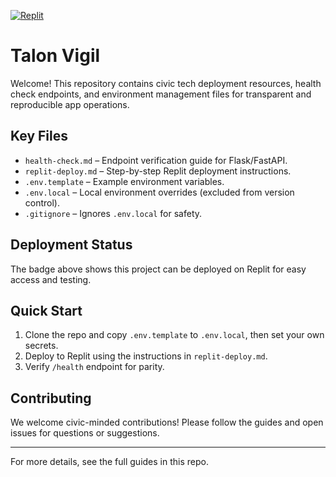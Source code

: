 [![Replit](https://img.shields.io/badge/Deployed%20on-Replit-blue?logo=replit&logoColor=white)](https://replit.com)

# Talon Vigil

Welcome! This repository contains civic tech deployment resources, health check endpoints, and environment management files for transparent and reproducible app operations.

## Key Files

- `health-check.md` – Endpoint verification guide for Flask/FastAPI.
- `replit-deploy.md` – Step-by-step Replit deployment instructions.
- `.env.template` – Example environment variables.
- `.env.local` – Local environment overrides (excluded from version control).
- `.gitignore` – Ignores `.env.local` for safety.

## Deployment Status

The badge above shows this project can be deployed on Replit for easy access and testing.

## Quick Start

1. Clone the repo and copy `.env.template` to `.env.local`, then set your own secrets.
2. Deploy to Replit using the instructions in `replit-deploy.md`.
3. Verify `/health` endpoint for parity.

## Contributing

We welcome civic-minded contributions! Please follow the guides and open issues for questions or suggestions.

---
For more details, see the full guides in this repo.